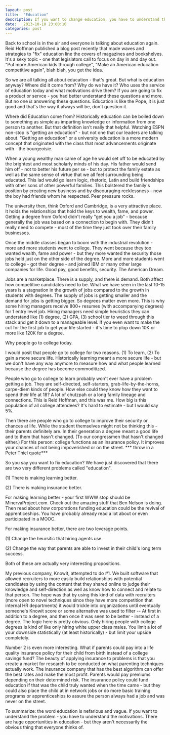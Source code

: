 ```yaml
---
layout: post
title:  "Education"
description: If you want to change education, you have to understand the problems it solves.
date:   2013-10-10 23:00:10
categories: post
---
```


Back to school is in the air and everyone is talking about education again. Reid Hoffman published a blog post recently that made waves and strategies to "fix" education line the covers of magazines and bookshelves. It's a sexy topic - one that legislators call to focus on day in and day out. "Put more American kids through college", "Make an American education competitive again", blah blah, you get the idea.

So we are all talking all about education - that's great. But what is education anyway? Where did it come from? Why do we have it? Who uses the service of education today and what motivations drive them? If you are going to fix a product or servce - you had better understand these questions and more. But no one *is* answering these questions. Education is like the Pope, it is just good and that's the way it always will be, don't question it.

Where did Education come from? Historically education can be boiled down to something as simple as imparting knowledge or information from one person to another. But that definition isn't really that helpful. Watching ESPN non-stop is "getting an education" - but not one that our leaders are talking about. "Getting an education" or a university education is a more modern concept that originated with the class that most advancements originate with - the bourgeoisie.

When a young wealthy man came of age he would set off to be educated by the brightest and most scholarly minds of his day. His father would send him off - not to better his future per se - but to protect the family estate as well as the same sense of virtue that we all feel surrounding being educated. This lad would go learn logic, rhetoric, Latin and build friendships with other sons of other powerful families. This bolstered the family's position by creating new business and by discouraging recklessness - now the boy had friends whom he respected. Peer pressure rocks.

The university then, think Oxford and Cambridge, is a very attractive place. It holds the relationships that hold the keys to wealth, fame, and power. Getting a degree from Oxford didn't really "get you a job" - because generally the job was based on a connection to begin with. They didn't really need to compete - most of the time they just took over their family businesses.

Once the middle classes began to boom with the industrial revolution - more and more students went to college. They went because they too wanted wealth, fame and power - but they more wanted the security those jobs held just on the other side of the degree. More and more students went to college - got their degree - and joined IBM or many other large companies for life. Good pay, good benefits, security. The American Dream.

Jobs are a marketplace. There is a supply, and there is demand. Both affect how competitive candidates need to be. What we have seen in the last 10-15 years is a stagnation in the growth of jobs compared to the growth in students with degrees. The supply of jobs is getting smaller and the demand for jobs is getting bigger. So degrees matter even more. This is why some hiring managers receive 800+ resumes (with accompanying degrees) for 1 entry level job. Hiring managers need simple heuristics they can understand like (1) degree, (2) GPA, (3) school tier to weed through this stack and get it down to a manageable level. If you even want to make the cut for the first job to get your life started - it's time to plop down 10K or more like 120K for a degree.

Why people go to college today.

I would posit that people go to college for two reasons. (1) To learn, (2) To gain a more secure life. Historically learning meant a more secure life - but we don't have any way anymore to measure how and what people learned because the degree has become commoditized.

People who go to college to learn probably won't ever have a problem getting a job. They are self-directed, self-starters, grab-life-by-the-horns, carpe-diem kinds of people. How else could they know how they want to spend their life at 18? A lot of chutzpah or a long family lineage and connections. This is Reid Hoffman, and this was me. How big is this population of all college attendees? It's hard to estimate - but I would say 5%.

Then there are people who go to college to improve their security or chances at life. While the student themselves might not be thinking this - their parents definitely are. In their generation a degree meant a good life and to them that hasn't changed. (To our congressmen that hasn't changed either.) For this person: college functions as an insurance policy. It improves your chances of not being impoverished or on the street. *** throw in a Peter Thiel quote***

So you say you want to fix education? We have just discovered that there are two very different problems called "education".

(1) There is making learning better.

(2) There is making insurance better.

For making learning better - your first WWW stop should be MinervaProject.com. Check out the amazing stuff that Ben Nelson is doing. Then read about how corporations funding education could be the revival of apprenticeships. You have probably already read a lot about or even participated in a MOOC.

For making insurance better, there are two leverage points.

(1) Change the heursitic that hiring agents use.

(2) Change the way that parents are able to invest in their child's long term success.

Both of these are actually very interesting propositions.

My previous company, Knowit, attempted to do #1. We built software that allowed recruiters to more easily build relationships with potential candidates by using the content that they shared online to judge their knowledge and self-direction as well as know how to connect and relate to that person. The hope was that by using this kind of data with recruiters (more open to novel techniques since they have more competition that internal HR departments) it would trickle into organizations until eventually someone's Knowit score or some alternative was used to filter -- At first in addition to a degree, and then once it was seen to be better - instead of a degree. The logic here is pretty obvious. Only hiring people with college degrees is kind of like only hiring white upper class males. You limit a lot of your downside statistically (at least historically) - but limit your upside completely.

Number 2 is even more interesting. What if parents could pay into a life quality insurance policy for their child from birth instead of a college savings fund? The beauty of applying insurance to problems is that you create a market for research to be conducted on what parenting techniques actually work. The insurance company that has the best algorithm can offer the best rates and make the most profit. Parents would pay premiums depending on their determined risk. The insurance policy could fund education if that was the child truly wanted when the time came - but they could also place the child at in network jobs or do more basic training programs or apprenticeships to assure the person always had a job and was never on the street.

To summarize: the word education is nefarious and vague. If you want to understand the problem - you have to understand the motivations. There are huge opportunities in education - but they aren't necessarily the obvious thing that everyone thinks of.
